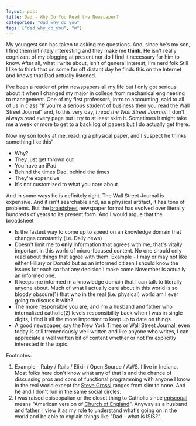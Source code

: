 ```yaml
---
layout: post
title: Dad - Why Do You Read the Newspaper?
categories: "dad_why_do_you"
tags: ["dad_why_do_you", "m"]
---
```

My youngest son has taken to asking me questions.  And, since he's my son, I find them infinitely interesting and they make me **think**.  He isn't really cognizant of my blogging at present nor do I find it necessary for him to know.  After all, what I write about, isn't of general interest; I'm nerd folk  Still I like to think that on some far off distant day he finds this on the Internet and knows that Dad actually listened.

I've been a reader of print newspapers all my life but I only got serious about it when I changed my major in college from mechanical engineering to management.  One of my first professors, intro to accounting, said to all of us in class "If you're a serious student of business then you read the Wall Street Journal" and, to this very day, *I read the Wall Street Journal*.  I don't always read every page but I try to at least skim it.  Sometimes it might take me a week or more to get to a back log of papers but I do actually get there.

Now my son looks at me, reading a physical paper, and I suspect he thinks something like this"

* Why?
* They just get thrown out
* You have an iPad
* Behind the times Dad, behind the times
* They're expensive
* It's not customized to what you care about

And in some ways he is definitely right.  The Wall Street Journal is expensive.  And it isn't searchable and, as a physical artifact, it has tons of problems.  But the [broadsheet](https://en.m.wikipedia.org/wiki/Broadsheet) newspaper format has evolved over literally hundreds of years to its present form.  And I would argue that the broadsheet

* Is the fastest way to come up to speed on an knowledge domain that changes constantly (i.e. Daily news)
* Doesn't limit me to **only** information that agrees with me; that's vitally important in this world of micro-focused content.  No one should only read about things that agree with them.  Example - I may or may not like either Hillary or Donald but as an informed citizen I should know the issues for each so that any decision I make come November is actually an informed one.
* It keeps me informed in a knowledge domain that I can talk to literally anyone about.  Much of what I actually care about in this world is so bloody obscure(1) that who in the real (i.e. physical) world am I ever going to discuss it with?
* The more responsible you are, and I'm a husband and father who internalized catholic(2) levels responsibility back when I was in single digits, I find it all the more important to keep up to date on things.  
* A good newspaper, say the New York Times or Wall Street Journal, even today is still tremendously well written and like anyone who writes, I can appreciate a well written bit of content whether or not I'm explicitly interested in the topic.

Footnotes:

1. Example - Ruby / Rails / Elixir / Open Source / AWS.  I live in Indiana.  Most folks here don't know what any of that is and the chance of discussing pros and cons of functional programming with anyone I know in the real world except for [Steve Grossi](http://work.stevegrossi.com/) ranges from slim to none.  And he and I don't run in the same social circles.
2. I was raised episcopalian or the closet thing to Catholic since [episcopal](https://en.wikipedia.org/wiki/Episcopal_Church) means "American version of [Church of England](https://en.wikipedia.org/wiki/Church_of_England)".  Anyway as a husband and father, I view it as my role to understand what's going on in the world and be able to explain things like "Dad - what is ISIS?".


 